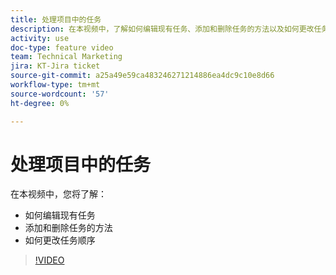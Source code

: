 ```yaml
---
title: 处理项目中的任务
description: 在本视频中，了解如何编辑现有任务、添加和删除任务的方法以及如何更改任务顺序。
activity: use
doc-type: feature video
team: Technical Marketing
jira: KT-Jira ticket
source-git-commit: a25a49e59ca483246271214886ea4dc9c10e8d66
workflow-type: tm+mt
source-wordcount: '57'
ht-degree: 0%

---
```


# 处理项目中的任务

在本视频中，您将了解：

* 如何编辑现有任务
* 添加和删除任务的方法
* 如何更改任务顺序

>[!VIDEO](https://video.tv.adobe.com/v/335088/?quality=12&learn=on)